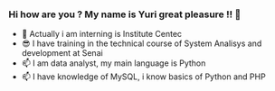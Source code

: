 ### Hi how are you ? My name is Yuri great pleasure !! 👋

- 🔭 Actually i am interning is Institute Centec 
- 😎 I have training in the technical course of System Analisys and development at Senai
- 📫 I am data analyst, my main language is Python
- 📫 I have knowledge of MySQL, i know basics of Python and PHP



